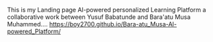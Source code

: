 This is my Landing page AI-powered personalized Learning Platform a collaborative work between Yusuf Babatunde and Bara'atu Musa Muhammed....
https://boy2700.github.io/Bara-atu_Musa-Al-powered_Platform/
